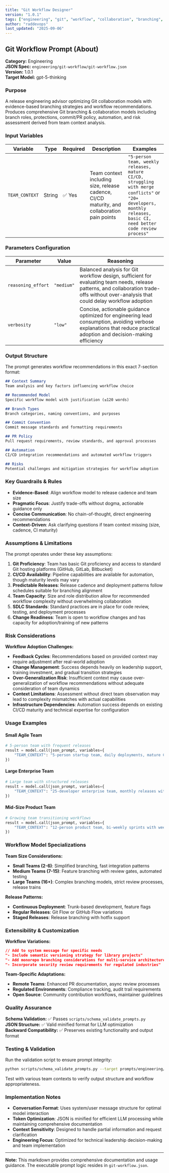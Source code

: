 ```yaml
---
title: "Git Workflow Designer"
version: "1.0.1"
tags: ["engineering", "git", "workflow", "collaboration", "branching", "release-engineering"]
author: "raddevops"
last_updated: "2025-09-06"
---
```


## Git Workflow Prompt (About)

**Category:** Engineering  
**JSON Spec:** `engineering/git-workflow/git-workflow.json`  
**Version:** 1.0.1  
**Target Model:** gpt-5-thinking  

### Purpose
A release engineering advisor optimizing Git collaboration models with evidence-based branching strategies and workflow recommendations. Produces comprehensive Git branching & collaboration models including branch roles, protections, commit/PR policy, automation, and risk assessment derived from team context analysis.

### Input Variables

| Variable | Type | Required | Description | Examples |
|----------|------|----------|-------------|----------|
| `TEAM_CONTEXT` | String | ✅ Yes | Team context including size, release cadence, CI/CD maturity, and collaboration pain points | `"5-person team, weekly releases, mature CI/CD, struggling with merge conflicts"` or `"20+ developers, monthly releases, basic CI, need better code review process"` |

### Parameters Configuration

| Parameter | Value | Reasoning |
|-----------|--------|-----------|
| `reasoning_effort` | `"medium"` | Balanced analysis for Git workflow design, sufficient for evaluating team needs, release patterns, and collaboration trade-offs without over-analysis that could delay workflow adoption |
| `verbosity` | `"low"` | Concise, actionable guidance optimized for engineering lead consumption, avoiding verbose explanations that reduce practical adoption and decision-making efficiency |

### Output Structure

The prompt generates workflow recommendations in this exact 7-section format:

```markdown
## Context Summary
Team analysis and key factors influencing workflow choice

## Recommended Model  
Specific workflow model with justification (≤120 words)

## Branch Types
Branch categories, naming conventions, and purposes

## Commit Convention
Commit message standards and formatting requirements

## PR Policy
Pull request requirements, review standards, and approval processes

## Automation
CI/CD integration recommendations and automated workflow triggers

## Risks
Potential challenges and mitigation strategies for workflow adoption
```

### Key Guardrails & Rules
- **Evidence-Based**: Align workflow model to release cadence and team size
- **Pragmatic Focus**: Justify trade-offs without dogma, actionable guidance only
- **Concise Communication**: No chain-of-thought, direct engineering recommendations
- **Context-Driven**: Ask clarifying questions if team context missing (size, cadence, CI maturity)

### Assumptions & Limitations

The prompt operates under these key assumptions:
1. **Git Proficiency**: Team has basic Git proficiency and access to standard Git hosting platforms (GitHub, GitLab, Bitbucket)
2. **CI/CD Availability**: Pipeline capabilities are available for automation, though maturity levels may vary
3. **Predictable Releases**: Release cadence and deployment patterns follow schedules suitable for branching alignment
4. **Team Capacity**: Size and role distribution allow for recommended workflow complexity without overwhelming collaboration
5. **SDLC Standards**: Standard practices are in place for code review, testing, and deployment processes
6. **Change Readiness**: Team is open to workflow changes and has capacity for adoption/training of new patterns

### Risk Considerations

**Workflow Adoption Challenges:**
- **Feedback Cycles**: Recommendations based on provided context may require adjustment after real-world adoption
- **Change Management**: Success depends heavily on leadership support, training investment, and gradual transition strategies
- **Over-Generalization Risk**: Insufficient context may cause over-generalization of workflow recommendations without adequate consideration of team dynamics
- **Context Limitations**: Assessment without direct team observation may lead to complexity mismatches with actual capabilities
- **Infrastructure Dependencies**: Automation success depends on existing CI/CD maturity and technical expertise for configuration

### Usage Examples

#### Small Agile Team
```python
# 5-person team with frequent releases
result = model.call(json_prompt, variables={
    "TEAM_CONTEXT": "5-person startup team, daily deployments, mature CI/CD with automated testing, experiencing merge conflicts during feature development"
})
```

#### Large Enterprise Team
```python  
# Large team with structured releases
result = model.call(json_prompt, variables={
    "TEAM_CONTEXT": "25-developer enterprise team, monthly releases with quarterly major versions, basic CI setup, struggling with code review bottlenecks and release coordination"
})
```

#### Mid-Size Product Team
```python
# Growing team transitioning workflows
result = model.call(json_prompt, variables={
    "TEAM_CONTEXT": "12-person product team, bi-weekly sprints with weekly releases, intermediate CI/CD, need better feature branch management and hotfix processes"
})
```

### Workflow Model Specializations

**Team Size Considerations:**
- **Small Teams (2-6)**: Simplified branching, fast integration patterns
- **Medium Teams (7-15)**: Feature branching with review gates, automated testing
- **Large Teams (16+)**: Complex branching models, strict review processes, release trains

**Release Patterns:**
- **Continuous Deployment**: Trunk-based development, feature flags
- **Regular Releases**: Git Flow or GitHub Flow variations
- **Staged Releases**: Release branching with hotfix support

### Extensibility & Customization

**Workflow Variations:**
```json
// Add to system message for specific needs
"- Include semantic versioning strategy for library projects"
"- Add monorepo branching considerations for multi-service architectures"
"- Incorporate security review requirements for regulated industries"
```

**Team-Specific Adaptations:**
- **Remote Teams**: Enhanced PR documentation, async review processes  
- **Regulated Environments**: Compliance tracking, audit trail requirements
- **Open Source**: Community contribution workflows, maintainer guidelines

### Quality Assurance

**Schema Validation:** ✅ Passes `scripts/schema_validate_prompts.py`  
**JSON Structure:** ✅ Valid minified format for LLM optimization  
**Backward Compatibility:** ✅ Preserves existing functionality and output format  

### Testing & Validation

Run the validation script to ensure prompt integrity:
```bash
python scripts/schema_validate_prompts.py --target prompts/engineering/git-workflow/git-workflow.json
```

Test with various team contexts to verify output structure and workflow appropriateness.

### Implementation Notes

- **Conversation Format**: Uses system/user message structure for optimal model interaction
- **Token Optimization**: JSON is minified for efficient LLM processing while maintaining comprehensive documentation
- **Context Sensitivity**: Designed to handle partial information and request clarification
- **Engineering Focus**: Optimized for technical leadership decision-making and team implementation

---

**Note:** This markdown provides comprehensive documentation and usage guidance. The executable prompt logic resides in `git-workflow.json`.